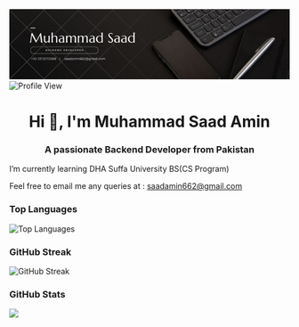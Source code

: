 <div class="cover-container">
      <img src="About_Saad_Cover.jpg" alt="Cover">
</div>

<img src="https://komarev.com/ghpvc/?username=saad662" alt="Profile View">
  <div class="profile-card">
    <h1 align="center">Hi 👋, I'm Muhammad Saad Amin</h1>
    <h3 align="center">A passionate Backend Developer from Pakistan</h3>
    <p>I’m currently learning DHA Suffa University BS(CS Program)</p>
       <div class="contact-info">
      <span>Feel free to email me any queries at : </span><a href="mailto:saadamin662@gmail.com">saadamin662@gmail.com</a>
    </div>
</div>   
      
<div class="repo-card">
    <h3>Top Languages</h3>
    <img src="https://github-readme-stats.vercel.app/api/top-langs/?username=saad662&layout=donut" alt="Top Languages">
  </div>

<div class="repo-card">
    <h3>GitHub Streak</h3>
    <img src="https://streak-stats.demolab.com?user=saad662" alt="GitHub Streak">
</div>

<h3>GitHub Stats</h3>
<picture>
<source
  srcset="https://github-readme-stats.vercel.app/api?username=saad662&show_icons=true&theme=dark"
  media="(prefers-color-scheme: light)"
/>
<source
  srcset="https://github-readme-stats.vercel.app/api?username=saad662&show_icons=true"
  media="(prefers-color-scheme: light), (prefers-color-scheme: no-preference)"
/>
<img src="https://github-readme-stats.vercel.app/api?username=saad662&show_icons=true" />
</picture>
